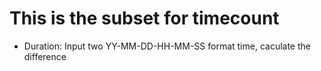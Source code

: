 # This is the subset for timecount
- Duration: Input two YY-MM-DD-HH-MM-SS format time, caculate the difference
